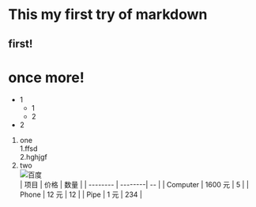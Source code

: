 # This my first try of markdown
## first!
# once more!
* 1
    * 1
    * 2
* 2
1. one  
   1.ffsd  
   2.hghjgf  
3. two  
![百度](https://www.baidu.com/img/bd_logo1.png "百度一下，你就知道")  
| 项目      |    价格 | 数量  |
| -------- | --------| -- |
| Computer  | 1600 元 |  5   |
| Phone     |   12 元 |  12  |
| Pipe      |    1 元 | 234  |





